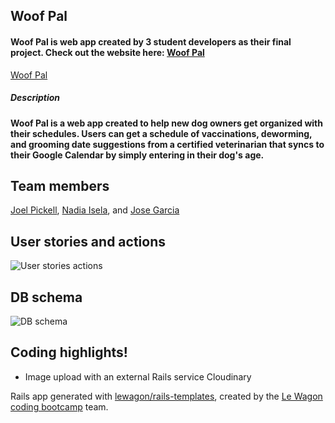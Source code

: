 ## Woof Pal
#### Woof Pal is web app created by 3 student developers as their final project. Check out the website here: [Woof Pal](http://www.woofpal.net/)
<a href="http://www.woofpal.net" target="_blank">Woof Pal</a>

##### Description

#### Woof Pal is a web app created to help new dog owners get organized with their schedules. Users can get a schedule of vaccinations, deworming, and grooming date suggestions from a certified veterinarian that syncs to their Google Calendar by simply entering in their dog's age.

## Team members

[Joel Pickell](https://github.com/Guavalines), [Nadia Isela](https://github.com/nadialguno), and [Jose Garcia](https://github.com/pepe371)

## User stories and actions

![User stories   actions](https://user-images.githubusercontent.com/100665876/174163603-4cb10130-cff0-45c7-9672-1d37bb71e604.jpeg)

## DB schema

![DB schema](https://user-images.githubusercontent.com/100665876/174167633-29ecb89d-378c-40db-8351-6443905accfa.jpeg)

## Coding highlights!

- Image upload with an external Rails service Cloudinary



















Rails app generated with [lewagon/rails-templates](https://github.com/lewagon/rails-templates), created by the [Le Wagon coding bootcamp](https://www.lewagon.com) team.
